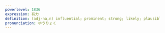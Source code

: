 ```yaml
---
powerlevel: 1836
expression: 有力
definition: (adj-na,n) influential; prominent; strong; likely; plausible; potent; (P)
pronunciation: ゆうりょく
---
```


